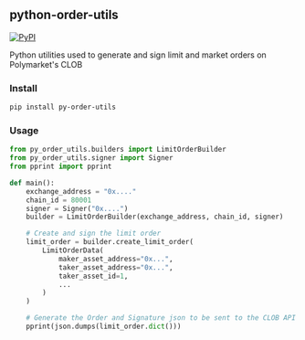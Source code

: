 ## python-order-utils

<a href='https://pypi.org/project/py-order-utils'>
    <img src='https://img.shields.io/pypi/v/py-order-utils.svg' alt='PyPI'/>
</a>

Python utilities used to generate and sign limit and market orders on Polymarket's CLOB


### Install

```bash
pip install py-order-utils
```

### Usage

```py
from py_order_utils.builders import LimitOrderBuilder
from py_order_utils.signer import Signer
from pprint import pprint

def main():
    exchange_address = "0x...."
    chain_id = 80001
    signer = Signer("0x....")
    builder = LimitOrderBuilder(exchange_address, chain_id, signer)

    # Create and sign the limit order
    limit_order = builder.create_limit_order(
        LimitOrderData(
            maker_asset_address="0x...",
            taker_asset_address="0x...",
            taker_asset_id=1,
            ...
        )
    )

    # Generate the Order and Signature json to be sent to the CLOB API
    pprint(json.dumps(limit_order.dict()))

```
